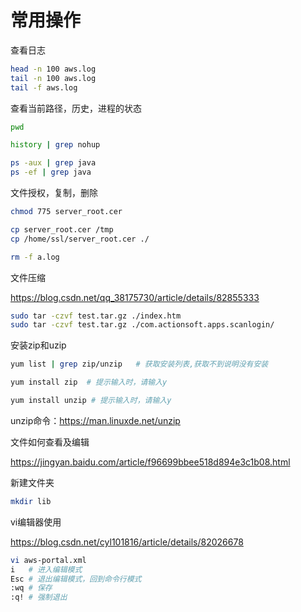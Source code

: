 # 常用操作

查看日志

```sh
head -n 100 aws.log
tail -n 100 aws.log
tail -f aws.log
```

查看当前路径，历史，进程的状态

```sh
pwd

history | grep nohup

ps -aux | grep java
ps -ef | grep java
```

文件授权，复制，删除

```sh
chmod 775 server_root.cer

cp server_root.cer /tmp
cp /home/ssl/server_root.cer ./

rm -f a.log
```

文件压缩

<https://blog.csdn.net/qq_38175730/article/details/82855333>

```sh
sudo tar -czvf test.tar.gz ./index.htm
sudo tar -czvf test.tar.gz ./com.actionsoft.apps.scanlogin/
```

安装zip和uzip

```sh
yum list | grep zip/unzip   # 获取安装列表,获取不到说明没有安装

yum install zip  # 提示输入时，请输入y

yum install unzip # 提示输入时，请输入y
```

unzip命令：<https://man.linuxde.net/unzip>

文件如何查看及编辑

<https://jingyan.baidu.com/article/f96699bbee518d894e3c1b08.html>

新建文件夹

```sh
mkdir lib
```

vi编辑器使用

<https://blog.csdn.net/cyl101816/article/details/82026678>

```sh
vi aws-portal.xml
i   # 进入编辑模式
Esc # 退出编辑模式，回到命令行模式
:wq # 保存
:q! # 强制退出
```

